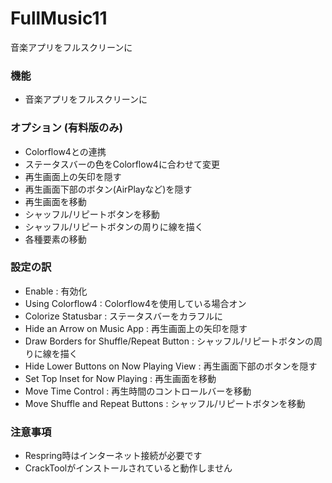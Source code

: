 # FullMusic11

音楽アプリをフルスクリーンに

### 機能

- 音楽アプリをフルスクリーンに


### オプション (有料版のみ)
- Colorflow4との連携
- ステータスバーの色をColorflow4に合わせて変更
- 再生画面上の矢印を隠す
- 再生画面下部のボタン(AirPlayなど)を隠す
- 再生画面を移動
- シャッフル/リピートボタンを移動
- シャッフル/リピートボタンの周りに線を描く
- 各種要素の移動

### 設定の訳
- Enable : 有効化
- Using Colorflow4 : Colorflow4を使用している場合オン
- Colorize Statusbar : ステータスバーをカラフルに
- Hide an Arrow on Music App : 再生画面上の矢印を隠す
- Draw Borders for Shuffle/Repeat Button : シャッフル/リピートボタンの周りに線を描く
- Hide Lower Buttons on Now Playing View : 再生画面下部のボタンを隠す
- Set Top Inset for Now Playing : 再生画面を移動
- Move Time Control : 再生時間のコントロールバーを移動
- Move Shuffle and Repeat Buttons : シャッフル/リピートボタンを移動

### 注意事項
- Respring時はインターネット接続が必要です
- CrackToolがインストールされていると動作しません
